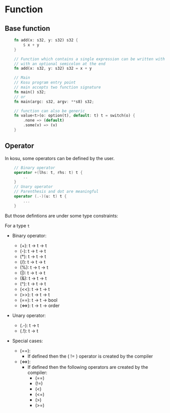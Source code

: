 # Function

## Base function

```rust
    fn add(x: s32, y: s32) s32 {
        $ x + y
    }

    // Function which contains a single expression can be written with a "="
    // with an optional semicolon at the end
    fn add(x: s32, y: s32) s32 = x + y

    // Main
    // Kosu program entry point
    // main accepts two function signature
    fn main() s32;
    // or
    fn main(argc: s32, argv: **s8) s32;

    // function can also be generic
    fn value<t>(o: option(t), default: t) t = switch(o) {
        .none => (default)
        .some(v) => (v)
    }
```

## Operator

In kosu, some operators can be defined by the user.

```cpp
    // Binary operator
    operator +(lhs: t, rhs: t) t {
        ..
    }
    // Unary operator
    // Parenthesis and dot are meaningful
    operator (.-)(u: t) t {
        ...
    }
```

But those defintions are under some type constraints:

For a type ```t```

- Binary operator:
    - (+): t -> t -> t
    - (-): t -> t -> t
    - (*): t -> t -> t
    - (/): t -> t -> t
    - (%): t -> t -> t
    - (|): t -> t -> t
    - (&): t -> t -> t
    - (^): t -> t -> t
    - (\<\<): t -> t -> t
    - (>>): t -> t -> t
    - (==): t -> t -> bool
    - (<=>): t -> t -> order

- Unary operator:
    - (.-): t -> t
    - (.!): t -> t

- Special cases:
    - (==):
        - If defined then the ( != ) operator is created by the compiler
    - (<=>):
        - If defined then the following operators are created by the compiler:
            - (==)
            - (!=)
            - (\<)
            - (\<=)
            - (>)
            - (>=)